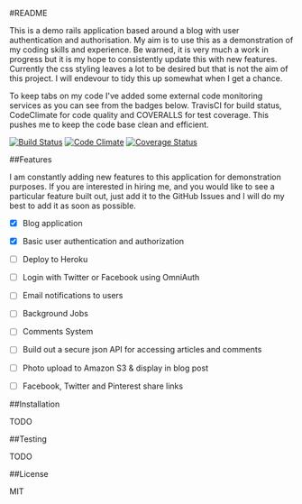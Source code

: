 #README

This is a demo rails application based around a blog with user authentication and authorisation. My aim is to use this as a demonstration of my coding skills and experience. Be warned, it is very much a work in progress but it is my hope to consistently update this with new features. Currently the css styling leaves a lot to be desired but that is not the aim of this project. I will endevour to tidy this up somewhat when I get a chance.

To keep tabs on my code I've added some external code monitoring services as you can see from the badges below. TravisCI for build status, CodeClimate for code quality and COVERALLS for test coverage. This pushes me to keep the code base clean and efficient.

[![Build Status](https://travis-ci.org/quilligana/demo_blog.svg?branch=master)](https://travis-ci.org/quilligana/demo_blog)
[![Code Climate](https://codeclimate.com/github/quilligana/demo_blog.png)](https://codeclimate.com/github/quilligana/demo_blog)
[![Coverage Status](https://img.shields.io/coveralls/quilligana/demo_blog.svg)](https://coveralls.io/r/quilligana/demo_blog)

##Features

I am constantly adding new features to this application for demonstration purposes. If you are interested in hiring me, and you would like to see a particular feature built out, just add it to the GitHub Issues and I will do my best to add it as soon as possible.

- [x] Blog application
- [x] Basic user authentication and authorization


- [ ] Deploy to Heroku
- [ ] Login with Twitter or Facebook using OmniAuth
- [ ] Email notifications to users
- [ ] Background Jobs
- [ ] Comments System
- [ ] Build out a secure json API for accessing articles and comments
- [ ] Photo upload to Amazon S3 & display in blog post
- [ ] Facebook, Twitter and Pinterest share links

##Installation

TODO

##Testing

TODO

##License

MIT
